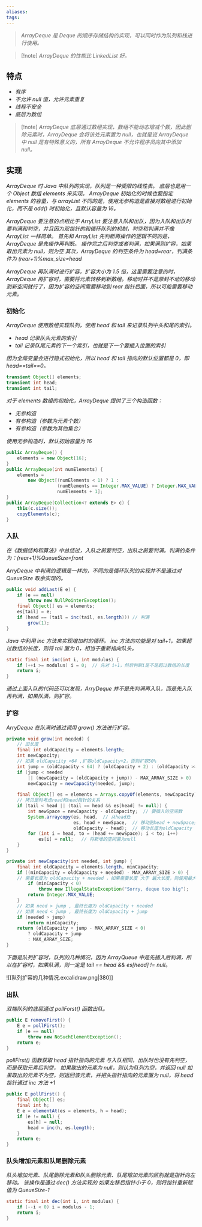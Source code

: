 ```yaml
---
aliases: 
tags: 
---
```


> _ArrayDeque 是 Deque 的顺序存储结构的实现，可以同时作为队列和栈进行使用。_

> [!note] _ArrayDeque 的性能比 LinkedList 好。_

## 特点

+ _有序_
+ _不允许 null 值，允许元素重复_
+ _线程不安全_
+ _底层为数组_

> [!note] _ArrayDeque 底层通过数组实现，数组不能动态增减个数，因此删除元素时，ArrayDeque 会将该处元素置为 null，也就是说 ArrayDeque 中 null 是有特殊意义的，所有 ArrayDeque 不允许程序员向其中添加 null。_

## 实现

*ArrayDeque 时 Java 中队列的实现，队列是一种受限的线性表。*
*底层也是用一个 Object 数组 elements 来实现。*
*ArrayDeque 初始化的时候也要指定 elements 的容量，与 arrayList 不同的是，使用无参构造是直接对数组进行初始化，而不是 add() 时初始化，且默认容量为 16。*

*ArrayDeque 要注意的点相比于 ArryList 要注意入队和出队，因为入队和出队时要判满和判空，并且因为双指针的和循环队列的机制，判空和判满并不像 ArrayList 一样简单。*
*首先和 ArrayList 先判断再操作的逻辑不同的是，ArrayDeque 是先操作再判断。*
*操作完之后判空或者判满，如果满则扩容，如果取出元素为 null，则为空*
*其次，ArrayDeque 的判空条件为 head=rear，判满条件为 (rear+1)%max_size=head*

*ArrayDeque 再队满时进行扩容，扩容大小为 1.5 倍，这里需要注意的时，ArrayDeque 再扩容时，需要将元素转移到新数组。移动时并不是原封不动的移动到新空间就行了，因为扩容的空间需要移动到 rear 指针后面，所以可能需要移动元素。*

### 初始化

_ArrayDeque 使用数组实现队列，使用 head 和 tail 来记录队列中头和尾的索引。_
+ _head 记录队头元素的索引_
+ _tail 记录队尾元素的下一个索引，也就是下一个要插入位置的索引_

_因为全局变量会进行隐式初始化，所以 head 和 tail 指向的默认位置都是 0，即 head\=\=tail\=\=0。_

```java
transient Object[] elements;
transient int head;
transient int tail;
```

_对于 elements 数组的初始化，ArrayDeque 提供了三个构造函数：_
+ _无参构造_
+ _有参构造（参数为元素个数）_
+ _有参构造（参数为其他集合）_

_使用无参构造时，默认初始容量为 16_

```java
public ArrayDeque() {  
    elements = new Object[16];  
}
public ArrayDeque(int numElements) {  
    elements =  
        new Object[(numElements < 1) ? 1 :  
                   (numElements == Integer.MAX_VALUE) ? Integer.MAX_VALUE :  
                   numElements + 1];  
}
public ArrayDeque(Collection<? extends E> c) {  
    this(c.size());  
    copyElements(c);  
}
```

### 入队

_在《数据结构和算法》中总结过，入队之前要判空，出队之前要判满。判满的条件为：(rear+1)%QueueSize=front_

_ArryDeque 中判满的逻辑是一样的，不同的是循环队列的实现并不是通过对 QueueSize 取余实现的。_

```java
public void addLast(E e) {  
    if (e == null)  
        throw new NullPointerException();  
    final Object[] es = elements;  
    es[tail] = e;  
    if (head == (tail = inc(tail, es.length))) // 判满
        grow(1);  
}
```

_Java 中利用 inc 方法来实现增加时的循环。_
_inc 方法的功能是对 tail+1，如果超过数组的长度，则将 tail 置为 0，相当于重新指向队头。_

```java
static final int inc(int i, int modulus) {  
    if (++i >= modulus) i = 0;  // 先对 i+1，然后判断i是不是超过数组的长度
    return i;  
}
```

_通过上面入队的代码还可以发现，ArryDeque 并不是先判满再入队，而是先入队再判满，如果队满，则扩容。_

### 扩容

_ArryDeque 在队满时通过调用 grow() 方法进行扩容。_

```java
private void grow(int needed) {  
    // 旧长度  
    final int oldCapacity = elements.length;  
    int newCapacity;  
    // 如果 oldCapacity <64 ,扩容oldCapacity+2，否则扩容50%
    int jump = (oldCapacity < 64) ? (oldCapacity + 2) : (oldCapacity >> 1);  
    if (jump < needed  
        || (newCapacity = (oldCapacity + jump)) - MAX_ARRAY_SIZE > 0)   // 如果扩容大小必须要的扩容大小小，或者扩容后大于最大的可扩容长度，则重新计算扩容大小
        newCapacity = newCapacity(needed, jump);  
        
    final Object[] es = elements = Arrays.copyOf(elements, newCapacity);  // copy到新数组
    // 拷贝是时考虑read和head指针的关系
    if (tail < head || (tail == head && es[head] != null)) {  
        int newSpace = newCapacity - oldCapacity;  // 要插入的空间数
        System.arraycopy(es, head,  // 从head处
                         es, head + newSpace,  // 移动到head + newSpace处
                         oldCapacity - head);  // 移动长度为oldCapacity - head
        for (int i = head, to = (head += newSpace); i < to; i++)  
            es[i] = null;   // 将新增的空间置为null
    }  
}

private int newCapacity(int needed, int jump) {  
    final int oldCapacity = elements.length, minCapacity;  
    if ((minCapacity = oldCapacity + needed) - MAX_ARRAY_SIZE > 0) {  
    // 需要长度为 oldCapacity + needed ，如果需要长度 大于 最大长度，则使用最大可扩容长度
        if (minCapacity < 0)  
            throw new IllegalStateException("Sorry, deque too big");  
        return Integer.MAX_VALUE;  
    }  
    // 如果 need > jump , 最终长度为 oldCapacity + needed
    // 如果 need < jump , 最终长度为 oldCapacity + jump
    if (needed > jump)  
        return minCapacity;  
    return (oldCapacity + jump - MAX_ARRAY_SIZE < 0)  
        ? oldCapacity + jump  
        : MAX_ARRAY_SIZE;  
}
```

_下面是队列扩容时，队列的几种情况，因为 ArrayQueue 中是先插入后判满，所以在扩容时，如果队满，则一定是 tail == head && es[head] != null。_

![[队列扩容的几种情况.excalidraw.png|380]]

### 出队

_双端队列的底层通过 pollForst() 函数出队。_

```java
public E removeFirst() {  
    E e = pollFirst();  
    if (e == null)  
        throw new NoSuchElementException();  
    return e;  
}
```

_pollFirst() 函数获取 head 指针指向的元素_
_与入队相同，出队时也没有先判空，而是获取元素后判空，_
_如果取出的元素为 null，则认为队列为空，并返回 null_
_如果取出的元素不为空，则返回该元素，并把头指针指向的元素置为 null，将 head 指针通过 inc 方法 +1_

```java
public E pollFirst() {  
    final Object[] es;  
    final int h;  
    E e = elementAt(es = elements, h = head);  
    if (e != null) {  
        es[h] = null;  
        head = inc(h, es.length);  
    }  
    return e;  
}
```

### 队头增加元素和队尾删除元素

_队头增加元素、队尾删除元素和队头删除元素、队尾增加元素的区别就是指针向左移动。_
_该操作是通过 dec() 方法实现的_
_如果左移后指针小于 0，则将指针重新赋值为 QueueSize-1_

```java
static final int dec(int i, int modulus) {  
    if (--i < 0) i = modulus - 1;  
    return i;  
}
```

